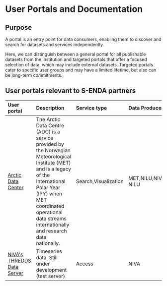 # User Portals and Documentation

## Purpose

A portal is an entry point for data consumers, enabling them to discover and search for datasets and services independently.

Here, we can distinguish between a general portal for all publishable datasets from the institution and targeted portals that offer a focused selection of data, which may include external datasets. Targeted portals cater to specific user groups and may have a limited lifetime, but also can be long-term commitments.


## User portals relevant to S-ENDA partners

|User portal|Description|Service type|Data Producer|
|:----|:----|:----|:----|
|[Arctic Data Center](https://adc.met.no/)|The Arctic Data Centre (ADC) is a service provided by the Norwegian Meteorological Institute (MET) and is a legacy of the International Polar Year (IPY) when MET coordinated operational data streams internationally and research data nationally.|Search,Visualization|MET,NILU,NIVA, NILU|
|[NIVA's THREDDS Data Server](https://thredds.t.niva.no/thredds/info/serverInfo.html)|Timeseries data. Still under development (test server)|Access|NIVA|
